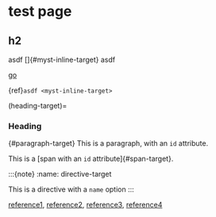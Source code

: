 # test page

## h2
asdf []{#myst-inline-target} asdf

[go](#myst-inline-target)

{ref}`asdf <myst-inline-target>`

(heading-target)=
### Heading

{#paragraph-target}
This is a paragraph, with an `id` attribute.

This is a [span with an `id` attribute]{#span-target}.

:::{note}
:name: directive-target

This is a directive with a `name` option
:::

[reference1](#heading-target), [reference2](#paragraph-target),
[reference3](#span-target), [reference4](#directive-target)